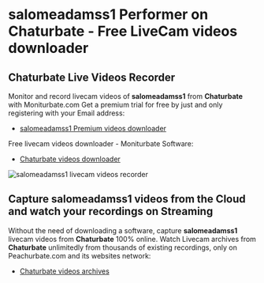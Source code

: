 # salomeadamss1 Performer on Chaturbate - Free LiveCam videos downloader

## Chaturbate Live Videos Recorder

Monitor and record livecam videos of **salomeadamss1** from **Chaturbate** with Moniturbate.com
Get a premium trial for free by just and only registering with your Email address:
* [salomeadamss1 Premium videos downloader](https://moniturbate.com/request-demo-licence-key.html)

Free livecam videos downloader - Moniturbate Software:
* [Chaturbate videos downloader](https://moniturbate.com/moniturbate-download-software.html)

![salomeadamss1 livecam videos recorder](https://peachurnet.com/templates/moniturbate-software.png)


## Capture salomeadamss1 videos from the Cloud and watch your recordings on Streaming

Without the need of downloading a software, capture **salomeadamss1** livecam videos from **Chaturbate** 100% online.
Watch Livecam archives from **Chaturbate** unlimitedly from thousands of existing recordings, only on Peachurbate.com and its websites network:
* [Chaturbate videos archives](https://peachurnet.com/)